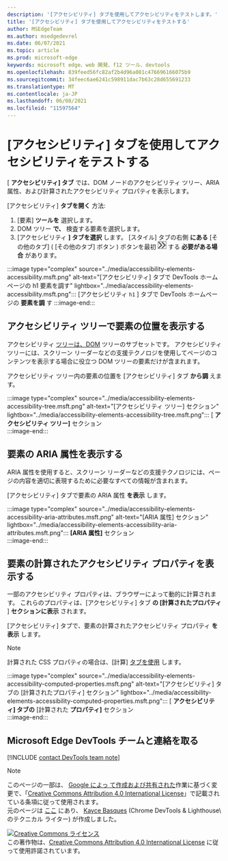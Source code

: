 ```yaml
---
description: '[アクセシビリティ] タブを使用してアクセシビリティをテストします。'
title: '[アクセシビリティ] タブを使用してアクセシビリティをテストする'
author: MSEdgeTeam
ms.author: msedgedevrel
ms.date: 06/07/2021
ms.topic: article
ms.prod: microsoft-edge
keywords: microsoft edge、web 開発、f12 ツール、devtools
ms.openlocfilehash: 839feed56fc82af2b4d96a081c476696166075b9
ms.sourcegitcommit: 34feec6ae6241c598911dac7b63c28d655691233
ms.translationtype: MT
ms.contentlocale: ja-JP
ms.lasthandoff: 06/08/2021
ms.locfileid: "11597564"
---
```

<!-- this article was created on 05/11/2021 by moving a section out from the "Accessibility reference" article (reference.md) -->
<!-- Copyright Kayce Basques 

   Licensed under the Apache License, Version 2.0 (the "License");
   you may not use this file except in compliance with the License.
   You may obtain a copy of the License at

       https://www.apache.org/licenses/LICENSE-2.0

   Unless required by applicable law or agreed to in writing, software
   distributed under the License is distributed on an "AS IS" BASIS,
   WITHOUT WARRANTIES OR CONDITIONS OF ANY KIND, either express or implied.
   See the License for the specific language governing permissions and
   limitations under the License.  -->  
# <a name="test-accessibility-using-the-accessibility-tab"></a>[アクセシビリティ] タブを使用してアクセシビリティをテストする

[ **アクセシビリティ] タブ** では、DOM ノードのアクセシビリティ ツリー、ARIA 属性、および計算されたアクセシビリティ プロパティを表示します。  

[アクセシビリティ] **タブを開く** 方法:

1.  [要素] **ツールを** 選択します。  
1.  DOM ツリー **で、** 検査する要素を選択します。  
1.  [アクセシビリティ **] タブを選択** します。 [スタイル] タブの右側 **にある** [その他のタブ] \( [その他のタブ] ボタン \) ボタンを最初 ![ に選択 ](../media/more-tabs-icon.msft.png) する **必要がある場合** があります。

:::image type="complex" source="../media/accessibility-elements-accessibility.msft.png" alt-text="[アクセシビリティ] タブで DevTools ホームページの h1 要素を調す" lightbox="../media/accessibility-elements-accessibility.msft.png":::
   [アクセシビリティ `h1` ] タブで DevTools ホームページの **要素を調** す
:::image-end:::  


## <a name="view-the-position-of-an-element-in-the-accessibility-tree"></a>アクセシビリティ ツリーで要素の位置を表示する

アクセシビリティ [ツリーは、DOM][MDNAccessibilityTree] ツリーのサブセットです。  アクセシビリティ ツリーには、スクリーン リーダーなどの支援テクノロジを使用してページのコンテンツを表示する場合に役立つ DOM ツリーの要素だけが含まれます。

アクセシビリティ ツリー内の要素の位置を [アクセシビリティ] タブ **から調** えます。  

:::image type="complex" source="../media/accessibility-elements-accessibility-tree.msft.png" alt-text="[アクセシビリティ ツリー] セクション" lightbox="../media/accessibility-elements-accessibility-tree.msft.png":::
   [ **アクセシビリティ ツリー]** セクション  
:::image-end:::  


## <a name="view-the-aria-attributes-of-an-element"></a>要素の ARIA 属性を表示する  

ARIA 属性を使用すると、スクリーン リーダーなどの支援テクノロジには、ページの内容を適切に表現するために必要なすべての情報が含まれます。  

[アクセシビリティ] タブで要素の ARIA 属性 **を表示** します。

:::image type="complex" source="../media/accessibility-elements-accessibility-aria-attributes.msft.png" alt-text="[ARIA 属性] セクション" lightbox="../media/accessibility-elements-accessibility-aria-attributes.msft.png":::
   **[ARIA 属性]** セクション  
:::image-end:::  


## <a name="view-the-computed-accessibility-properties-of-an-element"></a>要素の計算されたアクセシビリティ プロパティを表示する  


一部のアクセシビリティ プロパティは、ブラウザーによって動的に計算されます。  これらのプロパティは、[アクセシビリティ] タブ **の [計算されたプロパティ** ] **セクションに表示** されます。  

[アクセシビリティ] タブで、要素の計算されたアクセシビリティ プロパティ **を表示** します。

> [!NOTE]
> 計算された CSS プロパティの場合は、[計算] [タブを使用][DevtoolsCssReferenceViewActuallyAppliedElements] します。

:::image type="complex" source="../media/accessibility-elements-accessibility-computed-properties.msft.png" alt-text="[アクセシビリティ] タブの [計算されたプロパティ] セクション" lightbox="../media/accessibility-elements-accessibility-computed-properties.msft.png":::
   [ **アクセシビリティ] タブの** [計算された **プロパティ]** セクション  
:::image-end:::  


## <a name="getting-in-touch-with-the-microsoft-edge-devtools-team"></a>Microsoft Edge DevTools チームと連絡を取る  

[!INCLUDE [contact DevTools team note](../includes/contact-devtools-team-note.md)]  


> [!NOTE]
> このページの一部は、 [Google によっ て作成および共有された][GoogleSitePolicies]作業に基づく変更で、「[Creative Commons Attribution 4.0 International License][CCA4IL]」で記載されている条項に従って使用されます。  
> 元のページは [ここ](https://developers.google.com/web/tools/chrome-devtools/accessibility/reference) にあり、 [Kayce Basques][KayceBasques] \(Chrome DevTools \& Lighthouse\ のテクニカル ライター) が作成しました。  

[![Creative Commons ライセンス][CCby4Image]][CCA4IL]  
この著作物は、[Creative Commons Attribution 4.0 International License][CCA4IL] に従って使用許諾されています。  


<!-- links -->
[DevtoolsCssReferenceViewActuallyAppliedElements]: ../css/reference.md#view-only-the-css-that-is-actually-applied-to-an-element "要素に実際に適用される CSS のみを表示する - CSS リファレンス |Microsoft Docs"  
[MDNAccessibilityTree]: https://developer.mozilla.org/docs/Glossary/AOM "アクセシビリティ ツリー (AOM) |MDN"  
[GoogleSitePolicies]: https://developers.google.com/terms/site-policies  
[CCA4IL]: https://creativecommons.org/licenses/by/4.0  
[KayceBasques]: https://developers.google.com/web/resources/contributors/kaycebasques  
[CCby4Image]: https://i.creativecommons.org/l/by/4.0/88x31.png  
